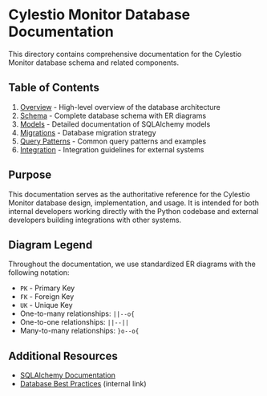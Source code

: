 # Cylestio Monitor Database Documentation

This directory contains comprehensive documentation for the Cylestio Monitor database schema and related components.

## Table of Contents

1. [Overview](./overview.md) - High-level overview of the database architecture
2. [Schema](./schema.md) - Complete database schema with ER diagrams
3. [Models](./models.md) - Detailed documentation of SQLAlchemy models
4. [Migrations](./migrations.md) - Database migration strategy
5. [Query Patterns](./query_patterns.md) - Common query patterns and examples
6. [Integration](./integration.md) - Integration guidelines for external systems

## Purpose

This documentation serves as the authoritative reference for the Cylestio Monitor database design, implementation, and usage. It is intended for both internal developers working directly with the Python codebase and external developers building integrations with other systems.

## Diagram Legend

Throughout the documentation, we use standardized ER diagrams with the following notation:

- `PK` - Primary Key
- `FK` - Foreign Key
- `UK` - Unique Key
- One-to-many relationships: `||--o{`
- One-to-one relationships: `||--||`
- Many-to-many relationships: `}o--o{`

## Additional Resources

- [SQLAlchemy Documentation](https://docs.sqlalchemy.org/)
- [Database Best Practices](https://docs.cylestio.com/best-practices) (internal link) 